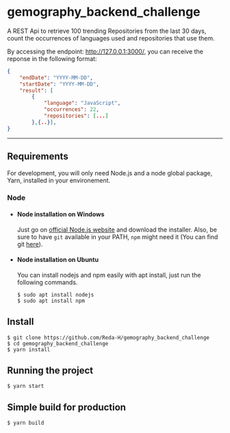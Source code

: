 # gemography_backend_challenge

A REST Api to retrieve 100 trending Repositories from the last 30 days, count the occurrences of languages used and repositories that use them.

By accessing the endpoint: http://127.0.0.1:3000/, you can receive the reponse in the following format:

```json
{
    "endDate": "YYYY-MM-DD",   
    "startDate": "YYYY-MM-DD",
    "result": [
        {  
            "language": "JavaScript",
            "occurrences": 22,
            "repositories": [...]
        },{..}],
}
```

---
## Requirements

For development, you will only need Node.js and a node global package, Yarn, installed in your environement.

### Node
- #### Node installation on Windows

  Just go on [official Node.js website](https://nodejs.org/) and download the installer.
Also, be sure to have `git` available in your PATH, `npm` might need it (You can find git [here](https://git-scm.com/)).

- #### Node installation on Ubuntu

  You can install nodejs and npm easily with apt install, just run the following commands.

      $ sudo apt install nodejs
      $ sudo apt install npm

## Install

    $ git clone https://github.com/Reda-H/gemography_backend_challenge
    $ cd gemography_backend_challenge
    $ yarn install

## Running the project

    $ yarn start

## Simple build for production

    $ yarn build
